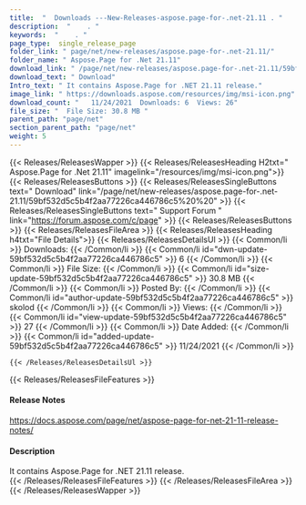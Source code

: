 ```yaml
---
title:  "  Downloads ---New-Releases-aspose.page-for-.net-21.11 . " 
description:  "    . " 
keywords:  "    . " 
page_type:  single_release_page
folder_link: " page/net/new-releases/aspose.page-for-.net-21.11/"
folder_name: " Aspose.Page for .Net 21.11"
download_link: " /page/net/new-releases/aspose.page-for-.net-21.11/59bf532d5c5b4f2aa77226ca446786c5"
download_text: " Download"
Intro_text: " It contains Aspose.Page for .NET 21.11 release."
image_link: " https://downloads.aspose.com/resources/img/msi-icon.png"
download_count: "   11/24/2021  Downloads: 6  Views: 26"
file_size: "  File Size: 30.8 MB "
parent_path: "page/net"
section_parent_path: "page/net"
weight: 5 
---
```


{{< Releases/ReleasesWapper >}}
  {{< Releases/ReleasesHeading H2txt=" Aspose.Page for .Net 21.11" imagelink="/resources/img/msi-icon.png">}}
  {{< Releases/ReleasesButtons >}}
    {{< Releases/ReleasesSingleButtons text=" Download" link="/page/net/new-releases/aspose.page-for-.net-21.11/59bf532d5c5b4f2aa77226ca446786c5%20%20" >}}
    {{< Releases/ReleasesSingleButtons text=" Support Forum " link="https://forum.aspose.com/c/page" >}}
  {{< Releases/ReleasesButtons >}}
  {{< Releases/ReleasesFileArea >}}
    {{< Releases/ReleasesHeading h4txt="File Details">}}
    {{< Releases/ReleasesDetailsUl >}}
            {{< Common/li  >}} Downloads: {{< /Common/li >}} 
      {{< Common/li id="dwn-update-59bf532d5c5b4f2aa77226ca446786c5" >}} 6 {{< /Common/li >}} 
      {{< Common/li  >}} File Size: {{< /Common/li >}} 
      {{< Common/li id="size-update-59bf532d5c5b4f2aa77226ca446786c5" >}} 30.8 MB {{< /Common/li >}} 
      {{< Common/li  >}} Posted By: {{< /Common/li >}} 
      {{< Common/li id="author-update-59bf532d5c5b4f2aa77226ca446786c5" >}} skolod {{< /Common/li >}} 
      {{< Common/li  >}} Views: {{< /Common/li >}} 
      {{< Common/li id="view-update-59bf532d5c5b4f2aa77226ca446786c5" >}} 27 {{< /Common/li >}} 
      {{< Common/li  >}} Date Added: {{< /Common/li >}} 
      {{< Common/li id="added-update-59bf532d5c5b4f2aa77226ca446786c5" >}} 11/24/2021 {{< /Common/li >}} 

    {{< /Releases/ReleasesDetailsUl >}}

  {{< Releases/ReleasesFileFeatures >}}
      <h4>Release Notes</h4><div><a href="https://docs.aspose.com/page/net/aspose-page-for-net-21-11-release-notes/">https://docs.aspose.com/page/net/aspose-page-for-net-21-11-release-notes/</a></div><h4>Description</h4><div class="HTMLDescription">It contains Aspose.Page for .NET 21.11 release.</div>
  {{< /Releases/ReleasesFileFeatures >}}
 {{< /Releases/ReleasesFileArea >}}
{{< /Releases/ReleasesWapper >}}


